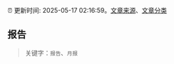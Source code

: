 :alarm_clock: 更新时间: 2025-05-17 02:16:59。[文章来源](/README.md)、[文章分类](/TAGS.md)

## 报告


> 关键字：`报告`、`月报`



